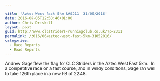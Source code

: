 ```yaml
---

title: 'Aztec West Fast 5km &#8211; 31/05/2016'
date: 2016-06-05T12:58:46+01:00
author: Chris Driskell
layout: post
guid: http://www.clcstriders-runningclub.co.uk/?p=2311
permalink: /2016/06/aztec-west-fast-5km-31052016/
categories:
  - Race Reports
  - Road Reports
---
```

<div>
  Andrew Gage flew the flag for CLC Striders in the Aztec West Fast 5km.  In a competitive race on a fast course, and in windy conditions, Gage ran well to take 126th place in a new PB of 22:48.
</div>
